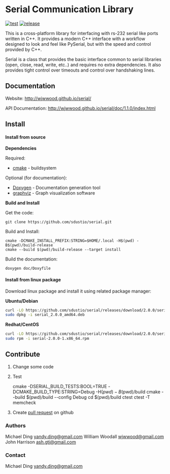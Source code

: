 # Serial Communication Library

[![test](https://github.com/sdustio/serial/actions/workflows/test.yml/badge.svg)](https://github.com/sdustio/serial/actions/workflows/test.yml)
[![release](https://github.com/sdustio/serial/actions/workflows/build.yml/badge.svg)](https://github.com/sdustio/serial/actions/workflows/release.yml)


This is a cross-platform library for interfacing with rs-232 serial like ports written in C++. It provides a modern C++ interface with a workflow designed to look and feel like PySerial, but with the speed and control provided by C++.

Serial is a class that provides the basic interface common to serial libraries (open, close, read, write, etc..) and requires no extra dependencies. It also provides tight control over timeouts and control over handshaking lines.

## Documentation

Website: http://wjwwood.github.io/serial/

API Documentation: http://wjwwood.github.io/serial/doc/1.1.0/index.html

## Install

#### Install from source

**Dependencies**

Required:
* [cmake](http://www.cmake.org) - buildsystem

Optional (for documentation):
* [Doxygen](http://www.doxygen.org/) - Documentation generation tool
* [graphviz](http://www.graphviz.org/) - Graph visualization software

**Build and Install**

Get the code:

    git clone https://github.com/sdustio/serial.git

Build and Install:

    cmake -DCMAKE_INSTALL_PREFIX:STRING=$HOME/.local -H$(pwd) -B$(pwd)/build-release
    cmake --build $(pwd)/build-release --target install

Build the documentation:

    doxygen doc/Doxyfile


#### Install from linux package

Download linux package and install it using related package manager:

**Ubuntu/Debian**

```sh
curl -LO https://github.com/sdustio/serial/releases/download/2.0.0/serial_2.0.0_amd64.deb
sudo dpkg -i serial_2.0.0_amd64.deb
```

**Redhat/CentOS**

```sh
curl -LO https://github.com/sdustio/serial/releases/download/2.0.0/serial-2.0.0-1.x86_64.rpm
sudo rpm -i serial-2.0.0-1.x86_64.rpm
```

## Contribute

1. Change some code

2. Test

    cmake -DSERIAL_BUILD_TESTS:BOOL=TRUE -DCMAKE_BUILD_TYPE:STRING=Debug -H$(pwd) -B$(pwd)/build
    cmake --build $(pwd)/build --config Debug
    cd $(pwd)/build
    ctest
    ctest -T memcheck

3. Create [pull request](https://github.com/sdustio/serial/pulls) on github


### Authors

Michael Ding <yandy.ding@gmail.com>
William Woodall <wjwwood@gmail.com>
John Harrison <ash.gti@gmail.com>

### Contact

Michael Ding <yandy.ding@gmail.com>
